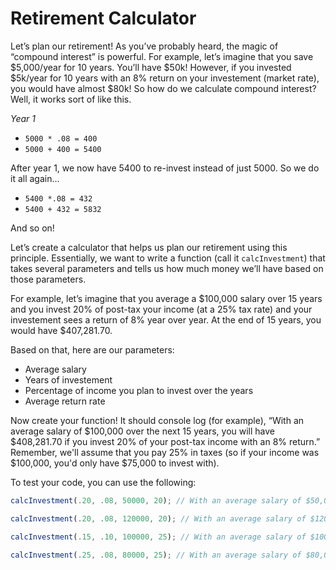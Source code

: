 # Retirement Calculator

Let’s plan our retirement! As you’ve probably heard, the magic of “compound interest” is powerful. For example, let’s imagine that you save $5,000/year for 10 years. You’ll have $50k! However, if you invested $5k/year for 10 years with an 8% return on your investement (market rate), you would have almost $80k! So how do we calculate compound interest? Well, it works sort of like this.

_Year 1_
* `5000 * .08 = 400`
* `5000 + 400 = 5400`

After year 1, we now have 5400 to re-invest instead of just 5000. So we do it all again…

* `5400 *.08 = 432`
* `5400 + 432 = 5832`

And so on!

Let’s create a calculator that helps us plan our retirement using this principle. Essentially, we want to write a function (call it `calcInvestment`) that takes several parameters and tells us how much money we’ll have based on those parameters.

For example, let’s imagine that you average a $100,000 salary over 15 years and you invest 20% of post-tax your income (at a 25% tax rate) and your investement sees a return of 8% year over year. At the end of 15 years, you would have $407,281.70.

Based on that, here are our parameters:
* Average salary
* Years of investement
* Percentage of income you plan to invest over the years
* Average return rate

Now create your function! It should console log (for example), “With an average salary of $100,000 over the next 15 years, you will have $408,281.70 if you invest 20% of your post-tax income with an 8% return.” Remember, we'll assume that you pay 25% in taxes (so if your income was $100,000, you'd only have $75,000 to invest with).

To test your code, you can use the following:

```js
calcInvestment(.20, .08, 50000, 20); // With an average salary of $50,000 over the next 20 years, you will have $343,214 if you invest 20% of your post-tax income with an 8% return.

calcInvestment(.20, .08, 120000, 20); // With an average salary of $120,000 over the next 20 years, you will have $823,715 if you invest 20% of your post-tax income with an 8% return.

calcInvestment(.15, .10, 100000, 25); // With an average salary of $100,000 over the next 25 years, you will have $1,106,404 if you invest 15% of your post-tax income with a 10% return.

calcInvestment(.25, .08, 80000, 25); // With an average salary of $80,000 over the next 25 years, you will have $1,096,589 if you invest 25% of your post-tax income with a 10% return.
```
